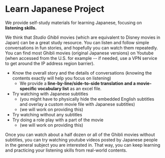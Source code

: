 # Learn Japanese Project

We provide self-study materials for learning Japanese, focusing on **listening skills.**  

We think that *Studio Ghibli* movies (which are equivalent to Disney movies in Japan) can be a great study resource. You can listen and follow simple conversations in fun stories, and hopefully you can watch them repeatedly. You can find most Ghibli movies (original Japanese versions) on Youtube (when accessed from the U.S. for example -- if needed, use a VPN service to get around the IP address region barrier).      
- Know the overall story and the details of conversations (knowing the contents exactly will help you focus on listening)
    - We provide a **line-by-line/side-to-side translation and a movie-specific vocabulary list** as an excel file.
- Try watching with Japanese subtitles 
    -  (you might have to physically hide the embedded English subtitles and overlay a custom movie file with Japanese subtitles) 
    - (we will work on providing this)  
- Try watching without any subtitles
- Try doing a role play with a part of the movie 
    - (we will work on providing this)


Once you can watch about a half dozen or all of the Ghibli movies without subtitles, you can try watching youtube videos posted by Japanese people in the general subject you are interested in. That way, you can keep learning and practicing your listening skills from real-world contents.



 
